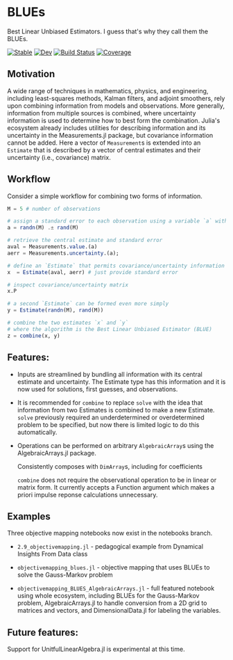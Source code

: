 # BLUEs

Best Linear Unbiased Estimators. I guess that's why they call them the BLUEs. 

[![Stable](https://img.shields.io/badge/docs-stable-blue.svg)](https://ggebbie.github.io/BLUEs.jl/stable/)
[![Dev](https://img.shields.io/badge/docs-dev-blue.svg)](https://ggebbie.github.io/BLUEs.jl/dev/)
[![Build Status](https://github.com/ggebbie/BLUEs.jl/actions/workflows/CI.yml/badge.svg?branch=main)](https://github.com/ggebbie/BLUEs.jl/actions/workflows/CI.yml?query=branch%3Amain)
[![Coverage](https://codecov.io/gh/ggebbie/BLUEs.jl/branch/main/graph/badge.svg)](https://codecov.io/gh/ggebbie/BLUEs.jl)

## Motivation

A wide range of techniques in mathematics, physics, and engineering, including least-squares methods, Kalman filters, and adjoint smoothers, rely upon combining information from models and observations. More generally, information from multiple sources is combined, where uncertainty information is used to determine how to best form the combination. Julia's ecosystem already includes utilities for describing information and its uncertainty in the Measurements.jl package, but covariance information cannot be added. Here a vector of `Measurement`s is extended into an `Estimate` that is described by a vector of central estimates and their uncertainty (i.e., covariance) matrix. 

## Workflow

Consider a simple workflow for combining two forms of information.
```julia
M = 5 # number of observations

# assign a standard error to each observation using a variable `a` with type `Measurement` 
a = randn(M) .± rand(M)

# retrieve the central estimate and standard error
aval = Measurements.value.(a)
aerr = Measurements.uncertainty.(a);

# define an `Estimate` that permits covariance/uncertainty information to be saved
x  = Estimate(aval, aerr) # just provide standard error

# inspect covariance/uncertainty matrix
x.P

# a second `Estimate` can be formed even more simply
y = Estimate(randn(M), rand(M))

# combine the two estimates `x` and `y` 
# where the algorithm is the Best Linear Unbiased Estimator (BLUE) 
z = combine(x, y)
```

## Features:

- Inputs are streamlined by bundling all information with its central estimate and uncertainty. The Estimate type has this information and it is now used for solutions, first guesses, and observations.
	
- It is recommended for `combine` to replace `solve` with the idea that information from two Estimates is combined to make a new Estimate. `solve` previously required an underdetermined or overdetermined problem to be specified, but now there is limited logic to do this automatically.
	
- Operations can be performed on arbitrary `AlgebraicArray`s using the AlgebraicArrays.jl package.
	
    Consistently composes with `DimArray`s, including for coefficients
	
    `combine` does not require the observational operation to be in linear or matrix form. It currently accepts a Function argument which makes a priori impulse reponse calculations unnecessary.

## Examples

Three objective mapping notebooks now exist in the notebooks branch.

- `2.9_objectivemapping.jl` - pedagogical example from Dynamical Insights From Data class

- `objectivemapping_blues.jl` - objective mapping that uses BLUEs to solve the Gauss-Markov problem

- `objectivemapping_BLUES_AlgebraicArrays.jl` - full featured notebook using whole ecosystem, including BLUEs for the Gauss-Markov problem, AlgebraicArrays.jl to handle conversion from a 2D grid to matrices and vectors, and DimensionalData.jl for labeling the variables.

## Future features:

Support for UnitfulLinearAlgebra.jl is experimental at this time.
